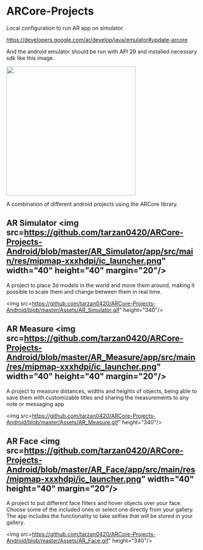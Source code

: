 # ARCore-Projects 

Local configuration to run AR app on simulator.

https://developers.google.com/ar/develop/java/emulator#update-arcore

And the android emulator should be run with API 29 and installed necessary sdk like this image.

<img src="https://github.com/tarzan0420/ARCore-Projects-Android/blob/master/Assets/SDK.png" height="340"/> 


A combination of different android projects using the ARCore library.

## AR Simulator <img src=https://github.com/tarzan0420/ARCore-Projects-Android/blob/master/AR_Simulator/app/src/main/res/mipmap-xxxhdpi/ic_launcher.png" width="40" height="40" margin="20"/> 
A project to place 3d models in the world and move them around, making it possible to scale them and change between them in real time.

<img src=https://github.com/tarzan0420/ARCore-Projects-Android/blob/master/Assets/AR_Simulator.gif" height="340"/> 

## AR Measure <img src=https://github.com/tarzan0420/ARCore-Projects-Android/blob/master/AR_Measure/app/src/main/res/mipmap-xxxhdpi/ic_launcher.png" width="40" height="40" margin="20"/> 
A project to measure distances, widths and heights of objects, being able to save them with customizable titles and sharing the measurements to any note or messaging app

<img src=https://github.com/tarzan0420/ARCore-Projects-Android/blob/master/Assets/AR_Measure.gif" height="340"/> 

## AR Face <img src=https://github.com/tarzan0420/ARCore-Projects-Android/blob/master/AR_Face/app/src/main/res/mipmap-xxxhdpi/ic_launcher.png" width="40" height="40" margin="20"/> 
A project to put different face filters and hover objects over your face. Choose some of the included ones or select one directly from your gallery. The app includes the functionality to take selfies that will be stored in your gallery.

<img src=https://github.com/tarzan0420/ARCore-Projects-Android/blob/master/Assets/AR_Face.gif" height="340"/> 


